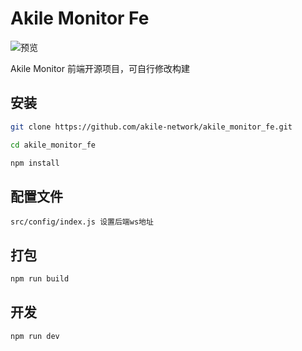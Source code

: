 # Akile Monitor Fe

![预览](https://github.com/akile-network/akile_monitor_fe/blob/main/akile_monitor.jpg?raw=true)

Akile Monitor 前端开源项目，可自行修改构建


## 安装
```bash
git clone https://github.com/akile-network/akile_monitor_fe.git

cd akile_monitor_fe

npm install
```

## 配置文件
```
src/config/index.js 设置后端ws地址
```

## 打包
```bash
npm run build
```

## 开发
```bash
npm run dev
```
